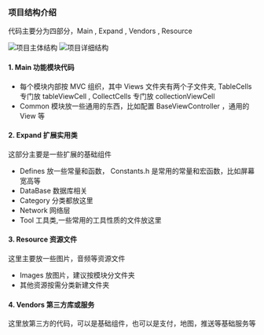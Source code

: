 ### 项目结构介绍

代码主要分为四部分，Main , Expand , Vendors , Resource

![项目主体结构](https://wx3.sinaimg.cn/mw690/e5450be8gy1fmcmzoh1ihj207g07f750.jpg)
![项目详细结构](https://wx4.sinaimg.cn/mw690/e5450be8gy1fmcmzsdb7wj20al0jlgoh.jpg)

#### 1. Main 功能模块代码
 
* 每个模块内部按 MVC 组织，其中 Views 文件夹有两个子文件夹, TableCells 专门放 tableViewCell , CollectCells 专门放 collectionViewCell
* Common 模块放一些通用的东西，比如配置 BaseViewController ，通用的 View 等

#### 2. Expand 扩展实用类

这部分主要是一些扩展的基础组件

* Defines 放一些常量和函数， Constants.h 是常用的常量和宏函数，比如屏幕宽高等
* DataBase 数据库相关
* Category 分类都放这里
* Network 网络层
* Tool 工具类,一些常用的工具性质的文件放这里

#### 3. Resource 资源文件

这里主要放一些图片，音频等资源文件

* Images 放图片，建议按模块分文件夹
* 其他资源按需分类新建文件夹

#### 4. Vendors 第三方库或服务

这里放第三方的代码，可以是基础组件，也可以是支付，地图，推送等基础服务等


